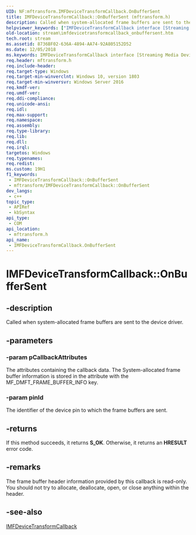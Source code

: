```yaml
---
UID: NF:mftransform.IMFDeviceTransformCallback.OnBufferSent
title: IMFDeviceTransformCallback::OnBufferSent (mftransform.h)
description: Called when system-allocated frame buffers are sent to the device driver.
helpviewer_keywords: ["IMFDeviceTransformCallback interface [Streaming Media Devices]","OnBufferSent method","IMFDeviceTransformCallback.OnBufferSent","IMFDeviceTransformCallback::OnBufferSent","OnBufferSent","OnBufferSent method [Streaming Media Devices]","OnBufferSent method [Streaming Media Devices]","IMFDeviceTransformCallback interface","mftransform/IMFDeviceTransformCallback::OnBufferSent","stream.imfdevicetransformcallback_onbuffersent"]
old-location: stream\imfdevicetransformcallback_onbuffersent.htm
tech.root: stream
ms.assetid: 8736BF02-636A-4894-AA74-92A805152D52
ms.date: 12/05/2018
ms.keywords: IMFDeviceTransformCallback interface [Streaming Media Devices],OnBufferSent method, IMFDeviceTransformCallback.OnBufferSent, IMFDeviceTransformCallback::OnBufferSent, OnBufferSent, OnBufferSent method [Streaming Media Devices], OnBufferSent method [Streaming Media Devices],IMFDeviceTransformCallback interface, mftransform/IMFDeviceTransformCallback::OnBufferSent, stream.imfdevicetransformcallback_onbuffersent
req.header: mftransform.h
req.include-header: 
req.target-type: Windows
req.target-min-winverclnt: Windows 10, version 1803
req.target-min-winversvr: Windows Server 2016
req.kmdf-ver: 
req.umdf-ver: 
req.ddi-compliance: 
req.unicode-ansi: 
req.idl: 
req.max-support: 
req.namespace: 
req.assembly: 
req.type-library: 
req.lib: 
req.dll: 
req.irql: 
targetos: Windows
req.typenames: 
req.redist: 
ms.custom: 19H1
f1_keywords:
 - IMFDeviceTransformCallback::OnBufferSent
 - mftransform/IMFDeviceTransformCallback::OnBufferSent
dev_langs:
 - c++
topic_type:
 - APIRef
 - kbSyntax
api_type:
 - COM
api_location:
 - mftransform.h
api_name:
 - IMFDeviceTransformCallback.OnBufferSent
---
```


# IMFDeviceTransformCallback::OnBufferSent


## -description



Called when system-allocated frame buffers are sent to the device driver.

## -parameters

### -param pCallbackAttributes

The attributes containing the callback data. The System-allocated frame buffer information is stored in the attribute with the MF_DMFT_FRAME_BUFFER_INFO key.

### -param pinId

The identifier of the device pin to which the frame buffers are sent.

## -returns

If this method succeeds, it returns <b>S_OK</b>. Otherwise, it returns an <b>HRESULT</b> error code.

## -remarks

The frame buffer header information provided by this callback is read-only. You should not try to allocate, deallocate, open, or close anything within the header.

## -see-also

<a href="/windows/desktop/api/mftransform/nn-mftransform-imfdevicetransformcallback">IMFDeviceTransformCallback</a>